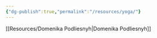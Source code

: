 ```yaml
---
{"dg-publish":true,"permalink":"/resources/yoga/"}
---
```


[[Resources/Domenika Podliesnyh\|Domenika Podliesnyh]]